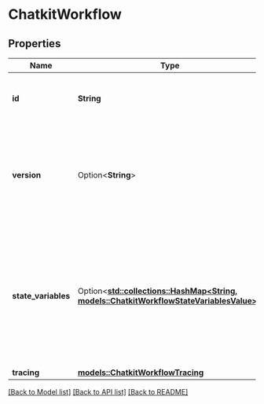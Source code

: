 # ChatkitWorkflow

## Properties

Name | Type | Description | Notes
------------ | ------------- | ------------- | -------------
**id** | **String** | Identifier of the workflow backing the session. | 
**version** | Option<**String**> | Specific workflow version used for the session. Defaults to null when using the latest deployment. | 
**state_variables** | Option<[**std::collections::HashMap<String, models::ChatkitWorkflowStateVariablesValue>**](ChatkitWorkflow_state_variables_value.md)> | State variable key-value pairs applied when invoking the workflow. Defaults to null when no overrides were provided. | 
**tracing** | [**models::ChatkitWorkflowTracing**](ChatkitWorkflowTracing.md) |  | 

[[Back to Model list]](../README.md#documentation-for-models) [[Back to API list]](../README.md#documentation-for-api-endpoints) [[Back to README]](../README.md)


